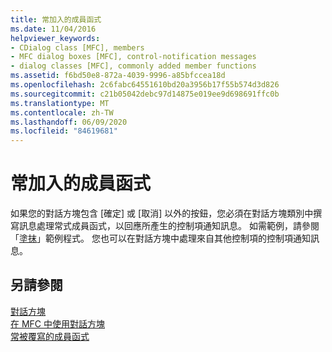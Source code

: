 ```yaml
---
title: 常加入的成員函式
ms.date: 11/04/2016
helpviewer_keywords:
- CDialog class [MFC], members
- MFC dialog boxes [MFC], control-notification messages
- dialog classes [MFC], commonly added member functions
ms.assetid: f6bd50e8-872a-4039-9996-a85bfccea18d
ms.openlocfilehash: 2c6fabc64551610bd20a3956b17f55b574d3d826
ms.sourcegitcommit: c21b05042debc97d14875e019ee9d698691ffc0b
ms.translationtype: MT
ms.contentlocale: zh-TW
ms.lasthandoff: 06/09/2020
ms.locfileid: "84619681"
---
```

# <a name="commonly-added-member-functions"></a>常加入的成員函式

如果您的對話方塊包含 [確定] 或 [取消] 以外的按鈕，您必須在對話方塊類別中撰寫訊息處理常式成員函式，以回應所產生的控制項通知訊息。 如需範例，請參閱「[塗抹](../overview/visual-cpp-samples.md)」範例程式。 您也可以在對話方塊中處理來自其他控制項的控制項通知訊息。

## <a name="see-also"></a>另請參閱

[對話方塊](dialog-boxes.md)<br/>
[在 MFC 中使用對話方塊](life-cycle-of-a-dialog-box.md)<br/>
[常被覆寫的成員函式](commonly-overridden-member-functions.md)
